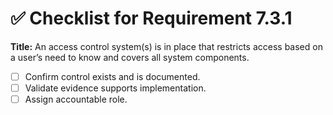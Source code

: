 # ✅ Checklist for Requirement 7.3.1

**Title:** An access control system(s) is in place that restricts access based on a user’s need to know and covers all system components.

- [ ] Confirm control exists and is documented.
- [ ] Validate evidence supports implementation.
- [ ] Assign accountable role.
